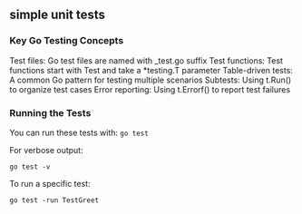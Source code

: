 ## simple unit tests

### Key Go Testing Concepts

Test files: Go test files are named with _test.go suffix
Test functions: Test functions start with Test and take a *testing.T parameter
Table-driven tests: A common Go pattern for testing multiple scenarios
Subtests: Using t.Run() to organize test cases
Error reporting: Using t.Errorf() to report test failures

### Running the Tests
You can run these tests with:
`go test`

For verbose output:

`go test -v`

To run a specific test:

`go test -run TestGreet`
